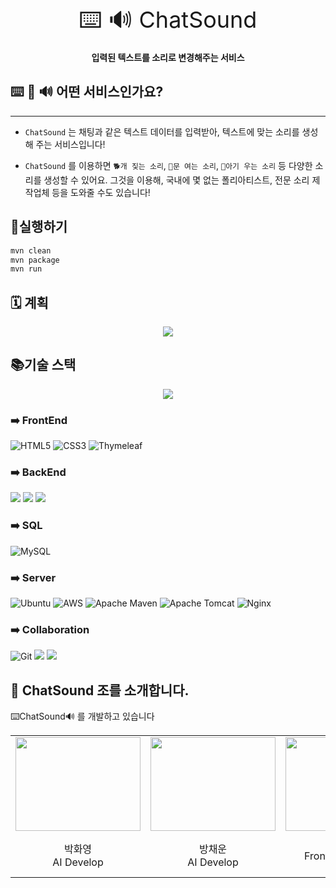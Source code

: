 <div style="text-align: center">

<span style="font-size: 36px">⌨️ 🔊  ChatSound</span>

**입력된 텍스트를 소리로 변경해주는 서비스**

</div>

## ⌨️ 🔀 🔊 어떤 서비스인가요?
_____
- `ChatSound` 는 채팅과 같은 텍스트 데이터를 입력받아, 텍스트에 맞는 소리를 생성해 주는 서비스입니다!

- `ChatSound` 를 이용하면 `🐕개 짖는 소리`, `🚪문 여는 소리`, `👶아기 우는 소리` 등 다양한 소리를 생성할 수 있어요. 그것을 이용해, 국내에 몇 없는 폴리아티스트, 전문 소리 제작업체 등을 도와줄 수도 있습니다!

## 🏃‍실행하기

```zsh
mvn clean
mvn package
mvn run
```

## 🗓️ 계획

<div align="center">
<img src="https://user-images.githubusercontent.com/97272787/238181066-87b127f2-6aff-42a5-acdc-e8e68e0b3a62.png">
</div>

## 📚기술 스택

<div align="center">
<img src="https://user-images.githubusercontent.com/97272787/238181060-eb3dd59b-2ab7-47b6-8e5e-2f45bc5cd5a9.png">
</div>

### ➡️ FrontEnd
![HTML5](https://img.shields.io/badge/html5-%23E34F26.svg?style=for-the-badge&logo=html5&logoColor=white) 
![CSS3](https://img.shields.io/badge/css3-%231572B6.svg?style=for-the-badge&logo=css3&logoColor=white)
![Thymeleaf](https://img.shields.io/badge/Thymeleaf-%23005C0F.svg?style=for-the-badge&logo=Thymeleaf&logoColor=white)

### ➡️ BackEnd️
<img src="https://img.shields.io/badge/JAVA-007396?style=for-the-badge&logo=java&logoColor=white">
<img src="https://img.shields.io/badge/Spring-6DB33F?style=for-the-badge&logo=Spring&logoColor=white">
<img src="https://img.shields.io/badge/Spring Boot-6DB33F?style=for-the-badge&logo=Spring Boot&logoColor=white">

### ➡️ SQL
![MySQL](https://img.shields.io/badge/mysql-%2300f.svg?style=for-the-badge&logo=mysql&logoColor=white) 

### ➡️ Server
![Ubuntu](https://img.shields.io/badge/Ubuntu-E95420?style=for-the-badge&logo=ubuntu&logoColor=white) 
![AWS](https://img.shields.io/badge/AWS-%23FF9900.svg?style=for-the-badge&logo=amazon-aws&logoColor=white) 
![Apache Maven](https://img.shields.io/badge/Apache%20Maven-C71A36?style=for-the-badge&logo=Apache%20Maven&logoColor=white)
![Apache Tomcat](https://img.shields.io/badge/apache%20tomcat-%23F8DC75.svg?style=for-the-badge&logo=apache-tomcat&logoColor=black) 
![Nginx](https://img.shields.io/badge/nginx-%23009639.svg?style=for-the-badge&logo=nginx&logoColor=white) 

### ➡️ Collaboration
![Git](https://img.shields.io/badge/git-%23F05033.svg?style=for-the-badge&logo=git&logoColor=white) 
<img src="https://img.shields.io/badge/github-181717?style=for-the-badge&logo=github&logoColor=white">
<img src="https://img.shields.io/badge/IntelliJ IDEA-000000?style=for-the-badge&logo=IntelliJ IDEA&logoColor=white">


## 👥 ChatSound 조를 소개합니다.

⌨️ChatSound🔊 를 개발하고 있습니다

<table style="align:center">
    <tr style="align:center">
        <td style="min-width: 150px">
            <a href="https://github.com/hy16924">
                <img src="https://avatars.githubusercontent.com/u/66362763?v=4" width="200" height="150" style="object-fit: cover" alt="">
            </a>
        </td>
        <td style="min-width: 150px">
            <a href="https://github.com/bcw4045">
                <img src="https://avatars.githubusercontent.com/u/67230834?v=4" width="200" height="150" style="object-fit: cover" alt="">
            </a>
        </td>
        <td style="min-width: 150px">
            <a href="https://github.com/mmm4707">
                <img src="https://avatars.githubusercontent.com/u/39482751?v=4https://avatars.githubusercontent.com/u/39482751?v=4" width="200" height="150" style="object-fit: cover" alt="">
            </a>
        </td>
        <td style="min-width: 150px">
            <a href="https://github.com/wlgur123">
                <img src="https://avatars.githubusercontent.com/u/94299473?v=4" width="200" height="150" style="object-fit: cover" alt="">
            </a>
        </td>
        <td style="min-width: 150px">
            <a href="https://github.com/chchlee">
                <img src="https://avatars.githubusercontent.com/u/97272787?v=4" width="200" height="150" style="object-fit: cover" alt="">
            </a>
        </td>
    </tr>
    <tr style="text-align:center">
        <td>
            박화영 <br/>
            AI Develop
        </td>
        <td>
            방채운 <br/>
            AI Develop
        </td>
        <td>
            김서현 <br/>
            FrontEnd/BackEnd Develop
        </td>
        <td>
            안지혁 <br/>
            FrontEnd/BackEnd Develop
        </td>
        <td>
            이충희 <br/>
            FrontEnd/BackEnd Develop
        </td>
    </tr>
</table>

